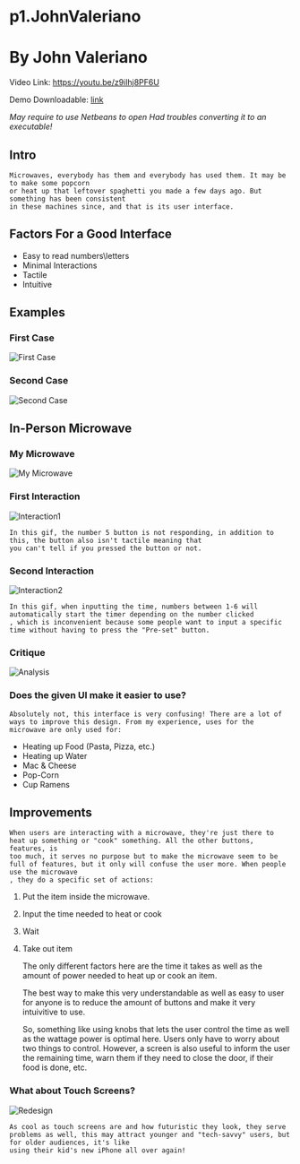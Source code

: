 # p1.JohnValeriano
 
# By John Valeriano

Video Link: https://youtu.be/z9ilhj8PF6U

Demo Downloadable: [link](p1.johnvaleriano.rar)

*May require to use Netbeans to open Had troubles converting it to an executable!*

## Intro
    Microwaves, everybody has them and everybody has used them. It may be to make some popcorn
    or heat up that leftover spaghetti you made a few days ago. But something has been consistent 
    in these machines since, and that is its user interface. 

## Factors For a Good Interface 
* Easy to read numbers\letters
* Minimal Interactions 
* Tactile 
* Intuitive

## Examples 
### First Case
![First Case](https://github.com/jovaleri/p1.JohnValeriano/blob/main/images/1.jpg)
### Second Case
![Second Case](https://github.com/jovaleri/p1.JohnValeriano/blob/main/images/2.jpg)

## In-Person Microwave 
### My Microwave
![My Microwave](https://github.com/jovaleri/p1.JohnValeriano/blob/main/images/microwave.jpg)
### First Interaction
![Interaction1](https://github.com/jovaleri/p1.JohnValeriano/blob/main/images/gif1.gif)

    In this gif, the number 5 button is not responding, in addition to this, the button also isn't tactile meaning that 
    you can't tell if you pressed the button or not.

### Second Interaction 
![Interaction2](https://github.com/jovaleri/p1.JohnValeriano/blob/main/images/gif2.gif)

    In this gif, when inputting the time, numbers between 1-6 will automatically start the timer depending on the number clicked
    , which is inconvenient because some people want to input a specific time without having to press the "Pre-set" button. 

### Critique
![Analysis](https://github.com/jovaleri/p1.JohnValeriano/blob/main/images/3.png)

### Does the given UI make it easier to use? 

    Absolutely not, this interface is very confusing! There are a lot of ways to improve this design. From my experience, uses for the microwave are only used for: 

* Heating up Food (Pasta, Pizza, etc.)
* Heating up Water
* Mac & Cheese
* Pop-Corn
* Cup Ramens 


## Improvements

    When users are interacting with a microwave, they're just there to heat up something or "cook" something. All the other buttons, features, is
    too much, it serves no purpose but to make the microwave seem to be full of features, but it only will confuse the user more. When people use the microwave
    , they do a specific set of actions: 
    
1. Put the item inside the microwave. 
2. Input the time needed to heat or cook
3. Wait
4. Take out item

    The only different factors here are the time it takes as well as the amount of power needed to heat up or cook an item. 

    The best way to make this very understandable as well as easy to user for anyone is to reduce the amount of buttons and make it very intuivitive to use. 

    So, something like using knobs that lets the user control the time as well as the wattage power is optimal here. Users only have to worry about two things
    to control. However, a screen is also useful to inform the user the remaining time, warn them if they need to close the door, if their food is done, etc. 


### What about Touch Screens? 

![Redesign](https://github.com/jovaleri/p1.JohnValeriano/blob/main/images/redesign.gif)

    As cool as touch screens are and how futuristic they look, they serve problems as well, this may attract younger and "tech-savvy" users, but for older audiences, it's like
    using their kid's new iPhone all over again! 
